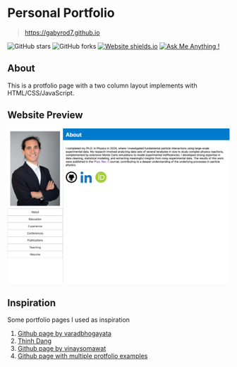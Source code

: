 # Personal Portfolio

> https://gabyrod7.github.io

![GitHub stars](https://img.shields.io/github/stars/gabyrod7/gabyrod7.github.io) 
![GitHub forks](https://img.shields.io/github/forks/gabyrod7/gabyrod7.github.io)
[![Website shields.io](https://img.shields.io/badge/website-up-yellow)](http://gabyrod7.github.io/)
[![Ask Me Anything !](https://img.shields.io/badge/ask%20me-linkedin-1abc9c.svg)](https://www.linkedin.com/in/gabriel-rodriguez-linera-b0836a184/)
<!-- [![Maintenance](https://img.shields.io/badge/maintained-yes-green.svg)](https://github.com/gabyrod7/gabyrod7.github.io/commits/master) -->
<!-- [![License](http://img.shields.io/:license-mit-blue.svg?style=flat-square)](http://badges.mit-license.org) -->

## About
This is a protfolio page with a two column layout implements with HTML/CSS/JavaScript.

## Website Preview

<p align="center"> 
  <kbd>
    <a href="https://gabyrod7.github.io" target="_blank"><img src="./assets/example/portfolio_example.png"></a>
  </kbd>
</p>

## Inspiration

Some portfolio pages I used as inspiration
1. <a href="https://github.com/varadbhogayata/varadbhogayata.github.io/tree/master" target="_blank">Github page by varadbhogayata</a>
2. <a href="https://thinhdanggroup.github.io/" target="_blank">Thinh Dang</a>
3. <a href="https://vinaysomawat.github.io/" target="_black">Github page by vinaysomawat</a>
4. <a href="https://github.com/guilyx/awesome-github-pages-portfolios?tab=readme-ov-file" target="_blank">Github page with multiple protfolio examples</a>